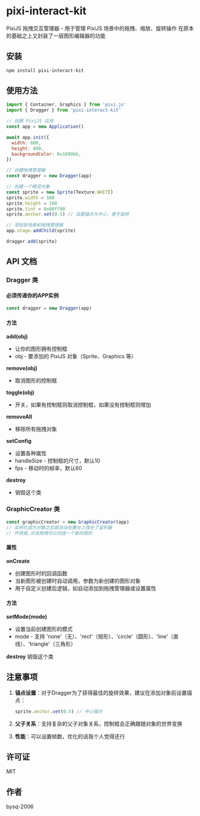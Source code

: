 ﻿# pixi-interact-kit

PixiJS 拖拽交互管理器 - 用于管理 PixiJS 场景中的拖拽、缩放、旋转操作
在原本的基础之上又封装了一层图形编辑器的功能

## 安装

```bash
npm install pixi-interact-kit
```

## 使用方法

```javascript
import { Container, Graphics } from 'pixi.js'
import { Dragger } from 'pixi-interact-kit'

// 创建 PixiJS 应用
const app = new Application()

await app.init({
  width: 800,
  height: 600,
  backgroundColor: 0x1099bb,
})

// 创建拖拽管理器
const dragger = new Dragger(app)

// 创建一个精灵对象
const sprite = new Sprite(Texture.WHITE)
sprite.width = 100
sprite.height = 100
sprite.tint = 0x00ff00
sprite.anchor.set(0.5) // 设置锚点为中心，便于旋转

// 添加到场景和拖拽管理器
app.stage.addChild(sprite)

dragger.add(sprite)
```

## API 文档

### Dragger 类

#### 必须传递你的APP实例
```javascript
const dragger = new Dragger(app)
```
#### 方法

**add(obj)**
- 让你的图形拥有控制框
- obj - 要添加的 PixiJS 对象（Sprite、Graphics 等）

**remove(obj)**
- 取消图形的控制框

**toggle(obj)**
- 开关，如果有控制框则取消控制框，如果没有控制框则增加

**removeAll**
- 移除所有拖拽对象

**setConfig**
- 设置各种属性
- handleSize - 控制框的尺寸，默认10
- fps - 移动时的帧率，默认60

**destroy**
- 销毁这个类

### GraphicCreator 类
```javascript
const graphicCreator = new GraphicCreator(app)
// 实例化成为对象之后就自动在舞台上挂在了监听器
// 作用是,点击拖拽可以创造一个新的图形
```

#### 属性

**onCreate**
- 创建图形时的回调函数
- 当新图形被创建时自动调用，参数为新创建的图形对象
- 用于自定义创建后逻辑，如自动添加到拖拽管理器或设置属性

#### 方法

**setMode(mode)**
- 设置当前创建图形的模式
- mode - 支持 'none'（无）、'rect'（矩形）、'circle'（圆形）、'line'（直线）、'triangle'（三角形）

**destroy**
 销毁这个类


## 注意事项

1. **锚点设置**：对于Dragger为了获得最佳的旋转效果，建议在添加对象前设置锚点：
   ```javascript
   sprite.anchor.set(0.5) // 中心锚点
   ```

2. **父子关系**：支持复杂的父子对象关系，控制框会正确跟随对象的世界变换

3. **性能**：可以设置帧数，优化的话我个人觉得还行

## 许可证

MIT

## 作者

bysq-2006
